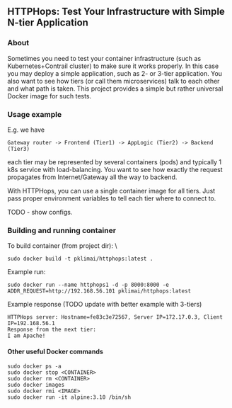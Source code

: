 ## HTTPHops: Test Your Infrastructure with Simple N-tier Application

### About

Sometimes you need to test your container infrastructure (such as Kubernetes+Contrail cluster) to make sure it 
works properly. In this case you may deploy a simple application, such as 2- or 3-tier application.
You also want to see how tiers (or call them microservices) talk to each other and what path is taken.
This project provides a simple but rather universal Docker image for such tests.   


### Usage example

E.g. we have

```
Gateway router -> Frontend (Tier1) -> AppLogic (Tier2) -> Backend (Tier3)
```

each tier may be represented by several containers (pods) and typically 1 k8s service with load-balancing. You
want to see how exactly the request propagates from Internet/Gateway all the way to backend.  

With HTTPHops, you can use a single container image for all tiers. Just pass proper environment variables
to tell each tier where to connect to.

TODO - show configs.


### Building and running container

To build container (from project dir):  \
```shell script
sudo docker build -t pklimai/httphops:latest .
```

Example run:
```shell script
sudo docker run --name httphops1 -d -p 8000:8000 -e ADDR_REQUEST=http://192.168.56.101 pklimai/httphops:latest
```

Example response (TODO update with better example with 3-tiers)
```
HTTPHops server: Hostname=fe83c3e72567, Server IP=172.17.0.3, Client IP=192.168.56.1
Response from the next tier:
I am Apache!
```

#### Other useful Docker commands
```shell script
sudo docker ps -a
sudo docker stop <CONTAINER>
sudo docker rm <CONTAINER>
sudo docker images
sudo docker rmi <IMAGE>
sudo docker run -it alpine:3.10 /bin/sh

```
